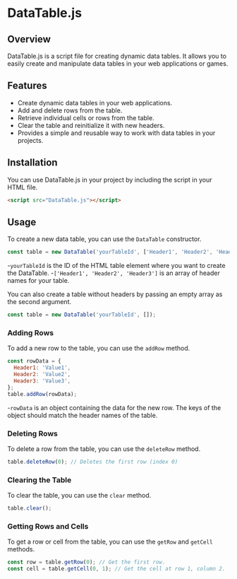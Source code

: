 # DataTable.js

## Overview

DataTable.js is a script file for creating dynamic data tables. It allows you to easily create and manipulate data tables in your web applications or games.

## Features

- Create dynamic data tables in your web applications.
- Add and delete rows from the table.
- Retrieve individual cells or rows from the table.
- Clear the table and reinitialize it with new headers.
- Provides a simple and reusable way to work with data tables in your projects.

## Installation

You can use DataTable.js in your project by including the script in your HTML file.

```html
<script src="DataTable.js"></script>
```

## Usage

To create a new data table, you can use the `DataTable` constructor.

```javascript
const table = new DataTable('yourTableId', ['Header1', 'Header2', 'Header3']);
```
-`yourTableId` is the ID of the HTML table element where you want to create the DataTable.
-`['Header1', 'Header2', 'Header3']` is an array of header names for your table.

You can also create a table without headers by passing an empty array as the second argument.

```javascript
const table = new DataTable('yourTableId', []);
```

### Adding Rows

To add a new row to the table, you can use the `addRow` method.

```javascript
const rowData = {
  Header1: 'Value1',
  Header2: 'Value2',
  Header3: 'Value3',
};
table.addRow(rowData);
```

-`rowData` is an object containing the data for the new row. The keys of the object should match the header names of the table.

### Deleting Rows

To delete a row from the table, you can use the `deleteRow` method.

```javascript
table.deleteRow(0); // Deletes the first row (index 0)
```

### Clearing the Table

To clear the table, you can use the `clear` method.

```javascript
table.clear();
```

### Getting Rows and Cells

To get a row or cell from the table, you can use the `getRow` and `getCell` methods.

```javascript
const row = table.getRow(0); // Get the first row.
const cell = table.getCell(0, 1); // Get the cell at row 1, column 2.
```
